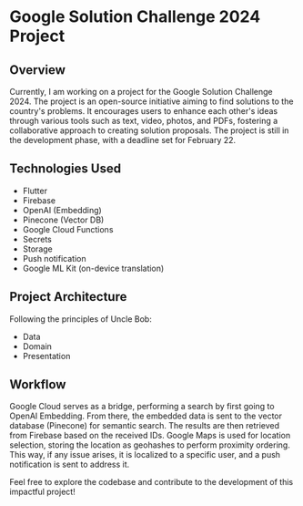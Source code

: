 # Google Solution Challenge 2024 Project

## Overview

Currently, I am working on a project for the Google Solution Challenge 2024. The project is an open-source initiative aiming to find solutions to the country's problems. It encourages users to enhance each other's ideas through various tools such as text, video, photos, and PDFs, fostering a collaborative approach to creating solution proposals. The project is still in the development phase, with a deadline set for February 22.

## Technologies Used

- Flutter
- Firebase
- OpenAI (Embedding)
- Pinecone (Vector DB)
- Google Cloud Functions
- Secrets
- Storage
- Push notification
- Google ML Kit (on-device translation)

## Project Architecture

Following the principles of Uncle Bob:

- Data
- Domain
- Presentation

## Workflow

Google Cloud serves as a bridge, performing a search by first going to OpenAI Embedding. From there, the embedded data is sent to the vector database (Pinecone) for semantic search. The results are then retrieved from Firebase based on the received IDs. Google Maps is used for location selection, storing the location as geohashes to perform proximity ordering. This way, if any issue arises, it is localized to a specific user, and a push notification is sent to address it.

Feel free to explore the codebase and contribute to the development of this impactful project!
